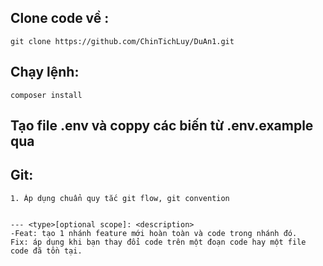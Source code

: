 ## Clone code về : 
```
git clone https://github.com/ChinTichLuy/DuAn1.git
```

## Chạy lệnh: 
```
composer install
```

## Tạo file .env và coppy các biến từ .env.example qua

## Git:

```
1. Áp dụng chuẩn quy tắc git flow, git convention


--- <type>[optional scope]: <description>
-Feat: tạo 1 nhánh feature mới hoàn toàn và code trong nhánh đó.
Fix: áp dụng khi bạn thay đổi code trên một đoạn code hay một file code đã tồn tại.


```
